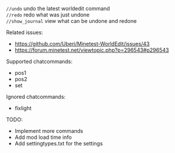`//undo` undo the latest worldedit command<br/>
`//redo` redo what was just undone<br/>
`//show_journal` view what can be undone and redone

Related issues:
* https://github.com/Uberi/Minetest-WorldEdit/issues/43
* https://forum.minetest.net/viewtopic.php?p=296543#p296543

Supported chatcommands:
* pos1
* pos2
* set

Ignored chatcommands:
* fixlight


TODO:
* Implement more commands
* Add mod load time info
* Add settingtypes.txt for the settings

